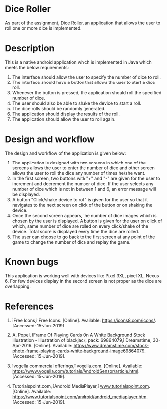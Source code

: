 
# Dice Roller
As part of the assignment, Dice Roller, an application that allows the user to roll one or more dice is implemented.

# Description
This is a native android application which is implemented in Java which meets the below requirements:

1) The interface should allow the user to specify the number of dice to roll.
2) The interface should have a button that allows the user to start a dice roll.
3) Whenever the button is pressed, the application should roll the specified number of dice.
4) The user should also be able to shake the device to start a roll.
5) The dice rolls should be randomly generated.
6) The application should display the results of the roll.
7) The application should allow the user to roll again.

# Design and workflow
The design and workflow of the application is given below:

1) The application is designed with two screens in which one of the screens allows the user to enter the number of dice and other screen allows the user to roll the dice any number of times he/she want.
2) In the first screen, two buttons with "+" and "-" are given for the user to increment and decrement the number of dice. If the user selects any number of dice which is not in between 1 and 6, an error message will be displayed. 
3) A button "Click/shake device to roll" is given for the user so that it navigates to the next screen on click of the button or on shaking the device.
4) Once the second screen appears, the number of dice images which is chosen by the user is displayed. A button is given for the user on click of which, same number of dice are rolled on every click/shake of the device. Total score is displayed every time the dice are rolled.
5) The user can choose to go back to the first screen at any point of the game to change the number of dice and replay the game.

# Known bugs
This application is working well with devices like Pixel 3XL, pixel XL, Nexus 6. For few devices display in the second screen is not proper as the dice are overlapping.


# References

1. ìFree Icons,î Free Icons. [Online]. Available: https://icons8.com/icons/. [Accessed: 15-Jun-2019].

2. A. Popel, ìFrame Of Playing Cards On A White Background Stock Illustration - Illustration of blackjack, pack: 69864079,î Dreamstime, 30-Apr-2016. [Online]. Available: https://www.dreamstime.com/stock-photo-frame-playing-cards-white-background-image69864079. [Accessed: 15-Jun-2019].

3. ìvogella commercial offerings,î vogella.com. [Online]. Available: https://www.vogella.com/tutorials/AndroidSensor/article.html. [Accessed: 15-Jun-2019].

4. Tutorialspoint.com, ìAndroid MediaPlayer,î www.tutorialspoint.com. [Online]. Available: https://www.tutorialspoint.com/android/android_mediaplayer.htm. [Accessed: 15-Jun-2019].
